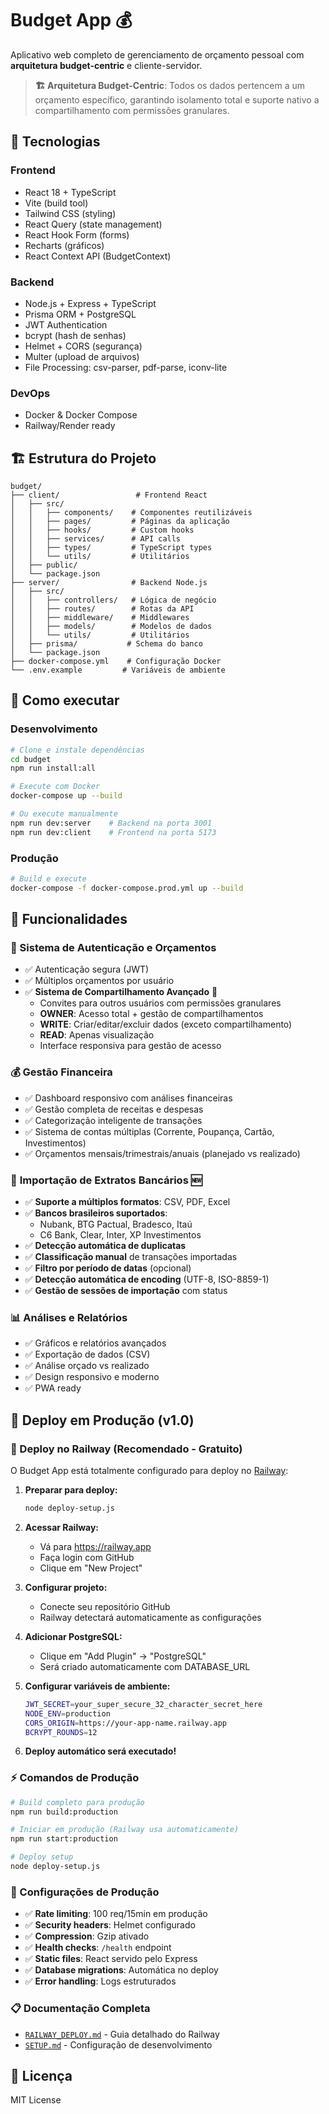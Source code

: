 # Budget App 💰

Aplicativo web completo de gerenciamento de orçamento pessoal com **arquitetura budget-centric** e cliente-servidor.

> **🏗️ Arquitetura Budget-Centric**: Todos os dados pertencem a um orçamento específico, garantindo isolamento total e suporte nativo a compartilhamento com permissões granulares.

## 🚀 Tecnologias

### Frontend
- React 18 + TypeScript
- Vite (build tool)
- Tailwind CSS (styling)
- React Query (state management)
- React Hook Form (forms)
- Recharts (gráficos)
- React Context API (BudgetContext)

### Backend
- Node.js + Express + TypeScript
- Prisma ORM + PostgreSQL
- JWT Authentication
- bcrypt (hash de senhas)
- Helmet + CORS (segurança)
- Multer (upload de arquivos)
- File Processing: csv-parser, pdf-parse, iconv-lite

### DevOps
- Docker & Docker Compose
- Railway/Render ready

## 🏗️ Estrutura do Projeto

```
budget/
├── client/                 # Frontend React
│   ├── src/
│   │   ├── components/    # Componentes reutilizáveis
│   │   ├── pages/         # Páginas da aplicação
│   │   ├── hooks/         # Custom hooks
│   │   ├── services/      # API calls
│   │   ├── types/         # TypeScript types
│   │   └── utils/         # Utilitários
│   ├── public/
│   └── package.json
├── server/                # Backend Node.js
│   ├── src/
│   │   ├── controllers/   # Lógica de negócio
│   │   ├── routes/        # Rotas da API
│   │   ├── middleware/    # Middlewares
│   │   ├── models/        # Modelos de dados
│   │   └── utils/         # Utilitários
│   ├── prisma/           # Schema do banco
│   └── package.json
├── docker-compose.yml    # Configuração Docker
└── .env.example         # Variáveis de ambiente
```

## 🔧 Como executar

### Desenvolvimento
```bash
# Clone e instale dependências
cd budget
npm run install:all

# Execute com Docker
docker-compose up --build

# Ou execute manualmente
npm run dev:server    # Backend na porta 3001
npm run dev:client    # Frontend na porta 5173
```

### Produção
```bash
# Build e execute
docker-compose -f docker-compose.prod.yml up --build
```

## 📱 Funcionalidades

### 🔐 Sistema de Autenticação e Orçamentos
- ✅ Autenticação segura (JWT)
- ✅ Múltiplos orçamentos por usuário
- ✅ **Sistema de Compartilhamento Avançado** 🤝
  - Convites para outros usuários com permissões granulares
  - **OWNER**: Acesso total + gestão de compartilhamentos
  - **WRITE**: Criar/editar/excluir dados (exceto compartilhamento)
  - **READ**: Apenas visualização
  - Interface responsiva para gestão de acesso

### 💰 Gestão Financeira
- ✅ Dashboard responsivo com análises financeiras
- ✅ Gestão completa de receitas e despesas
- ✅ Categorização inteligente de transações
- ✅ Sistema de contas múltiplas (Corrente, Poupança, Cartão, Investimentos)
- ✅ Orçamentos mensais/trimestrais/anuais (planejado vs realizado)

### 📄 **Importação de Extratos Bancários** 🆕
- ✅ **Suporte a múltiplos formatos**: CSV, PDF, Excel
- ✅ **Bancos brasileiros suportados**: 
  - Nubank, BTG Pactual, Bradesco, Itaú
  - C6 Bank, Clear, Inter, XP Investimentos
- ✅ **Detecção automática de duplicatas**
- ✅ **Classificação manual** de transações importadas
- ✅ **Filtro por período de datas** (opcional)
- ✅ **Detecção automática de encoding** (UTF-8, ISO-8859-1)
- ✅ **Gestão de sessões de importação** com status

### 📊 Análises e Relatórios
- ✅ Gráficos e relatórios avançados
- ✅ Exportação de dados (CSV)
- ✅ Análise orçado vs realizado
- ✅ Design responsivo e moderno
- ✅ PWA ready

## 🚢 Deploy em Produção (v1.0)

### 🎯 Deploy no Railway (Recomendado - Gratuito)

O Budget App está totalmente configurado para deploy no [Railway](https://railway.app):

1. **Preparar para deploy:**
   ```bash
   node deploy-setup.js
   ```

2. **Acessar Railway:**
   - Vá para https://railway.app
   - Faça login com GitHub
   - Clique em "New Project"

3. **Configurar projeto:**
   - Conecte seu repositório GitHub
   - Railway detectará automaticamente as configurações

4. **Adicionar PostgreSQL:**
   - Clique em "Add Plugin" → "PostgreSQL"
   - Será criado automaticamente com DATABASE_URL

5. **Configurar variáveis de ambiente:**
   ```bash
   JWT_SECRET=your_super_secure_32_character_secret_here
   NODE_ENV=production
   CORS_ORIGIN=https://your-app-name.railway.app
   BCRYPT_ROUNDS=12
   ```

6. **Deploy automático será executado!**

### ⚡ Comandos de Produção

```bash
# Build completo para produção
npm run build:production

# Iniciar em produção (Railway usa automaticamente)
npm run start:production

# Deploy setup
node deploy-setup.js
```

### 🔧 Configurações de Produção

- ✅ **Rate limiting**: 100 req/15min em produção
- ✅ **Security headers**: Helmet configurado
- ✅ **Compression**: Gzip ativado
- ✅ **Health checks**: `/health` endpoint
- ✅ **Static files**: React servido pelo Express
- ✅ **Database migrations**: Automática no deploy
- ✅ **Error handling**: Logs estruturados

### 📋 Documentação Completa

- [`RAILWAY_DEPLOY.md`](./RAILWAY_DEPLOY.md) - Guia detalhado do Railway
- [`SETUP.md`](./SETUP.md) - Configuração de desenvolvimento

## 📄 Licença

MIT License
